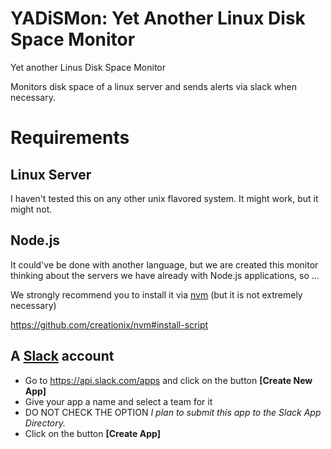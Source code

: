 # YADiSMon: Yet Another Linux Disk Space Monitor

Yet another Linus Disk Space Monitor

Monitors disk space of a linux server and sends alerts via slack when necessary.

# Requirements

## Linux Server

I haven't tested this on any other unix flavored system.
It might work, but it might not.

## Node.js

It could've be done with another language, but we are created this monitor thinking about the servers we have already with Node.js applications, so ...

We strongly recommend you to install it via [nvm](https://github.com/creationix/nvm) (but it is not extremely necessary)

https://github.com/creationix/nvm#install-script

## A [Slack](http://slack.com) account

* Go to https://api.slack.com/apps and click on the button **[Create New App]**
* Give your app a name and select a team for it
* DO NOT CHECK THE OPTION *I plan to submit this app to the Slack App Directory.*
* Click on the button **[Create App]**
